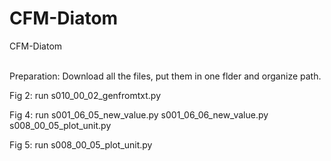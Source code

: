 # CFM-Diatom
CFM-Diatom

<br>Preparation:
Download all the files, put them in one flder and organize path. 

Fig 2: run s010_00_02_genfromtxt.py

Fig 4: run s001_06_05_new_value.py s001_06_06_new_value.py s008_00_05_plot_unit.py 

Fig 5: run s008_00_05_plot_unit.py

